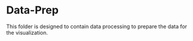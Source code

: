 # Data-Prep

This folder is designed to contain data processing to prepare the data for the visualization.